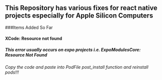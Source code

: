 ## This Repository has various fixes for react native projects especially for Apple Silicon Computers 

###Items Added So Far
#### XCode: Resource not found
##### This error usually occurs on expo projects i.e. ExpoModulesCore: Resource Not Found
###### Copy the code and paste into PodFile post_install function and reinstall pods!!! 



